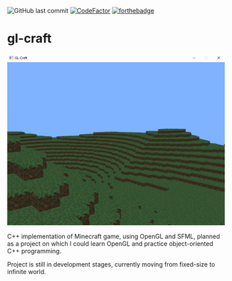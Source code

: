 ![GitHub last commit](https://img.shields.io/github/last-commit/dwarzecha/gl-craft)
[![CodeFactor](https://www.codefactor.io/repository/github/dwarzecha/gl-craft/badge)](https://www.codefactor.io/repository/github/dwarzecha/gl-craft)
[![forthebadge](https://forthebadge.com/images/badges/built-with-love.svg)](https://forthebadge.com)

# gl-craft

![Image](/screenshots/screenshot1.png)

C++ implementation of Minecraft game, using OpenGL and SFML, planned as a project on which I could learn OpenGL and practice object-oriented C++ programming.

Project is still in development stages, currently moving from fixed-size to infinite world.
